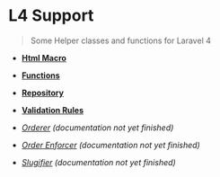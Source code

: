 L4 Support
==========

> Some Helper classes and functions for Laravel 4

- __[Html Macro](docs/html.md)__
- __[Functions](docs/functions.md)__
- __[Repository](docs/repository.md)__
- __[Validation Rules](docs/validation.md)__

- _[Orderer](docs/orderer.md) (documentation not yet finished)_
- _[Order Enforcer](docs/order-enforcer.md) (documentation not yet finished)_
- _[Slugifier](docs/slugifier.md) (documentation not yet finished)_
